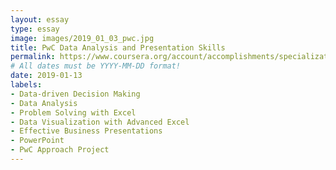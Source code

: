 ```yaml
---
layout: essay
type: essay
image: images/2019_01_03_pwc.jpg 
title: PwC Data Analysis and Presentation Skills
permalink: https://www.coursera.org/account/accomplishments/specialization/G6FJDGRBXDBZ
# All dates must be YYYY-MM-DD format!
date: 2019-01-13
labels:
- Data-driven Decision Making
- Data Analysis
- Problem Solving with Excel
- Data Visualization with Advanced Excel 
- Effective Business Presentations 
- PowerPoint 
- PwC Approach Project
---
```


